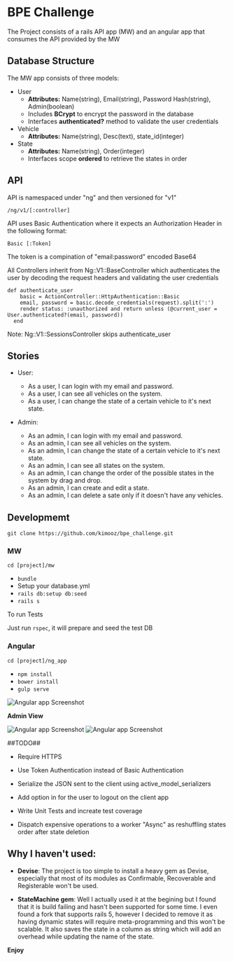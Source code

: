# BPE Challenge
The Project consists of a rails API app (MW) and an angular app that consumes the API provided by the MW

## Database Structure
The MW app consists of three models:

* User
	* **Attributes:** Name(string), Email(string), Password Hash(string), Admin(boolean)
	* Includes **BCrypt** to encrypt the password in the database
	* Interfaces **authenticated?** method to validate the user credentials
* Vehicle
	* **Attributes:** Name(string), Desc(text), state_id(integer)
* State
	* **Attributes:** Name(string), Order(integer)
	* Interfaces scope **ordered** to retrieve the states in order

## API
API is namespaced under "ng" and then versioned for "v1"

`/ng/v1/[:controller]`

API uses Basic Authentication where it expects an Authorization Header in the following format: 

`Basic [:Token]`

The token is a compination of "email:password" encoded Base64

All Controllers inherit from Ng::V1::BaseController which authenticates the user by decoding the request headers and validating the user credentials

```
def authenticate_user
    basic = ActionController::HttpAuthentication::Basic
    email, password = basic.decode_credentials(request).split(':')
    render status: :unauthorized and return unless (@current_user = User.authenticated?(email, password))
  end
```

Note: Ng::V1::SessionsController skips authenticate_user 

## Stories

* User:
	* As a user, I can login with my email and password.
	* As a user, I can see all vehicles on the system.
	* As a user, I can change the state of a certain vehicle to it's next state.

* Admin:
	* As an admin, I can login with my email and password.
	* As an admin, I can see all vehicles on the system.
	* As an admin, I can change the state of a certain vehicle to it's next state.
	* As an admin, I can see all states on the system.
	* As an admin, I can change the order of the possible states in the system by drag and drop.
	* As an admin, I can create and edit a state.
	* As an admin, I can delete a sate only if it doesn't have any vehicles.

## Developmemt
`git clone https://github.com/kimooz/bpe_challenge.git`

### MW

`cd [project]/mw`

* `bundle`
* Setup your database.yml
* `rails db:setup db:seed`
* `rails s`

To run Tests

Just run `rspec`, it will prepare and seed the test DB

### Angular

`cd [project]/ng_app`

* `npm install`
* `bower install`
* `gulp serve`

![Angular app Screenshot](https://s28.postimg.org/xomsiom7h/Screen_Shot_2016_12_15_at_6_31_44_PM.png)

**Admin View**

![Angular app Screenshot](https://s28.postimg.org/epl22j4xp/Screen_Shot_2016_12_15_at_6_35_24_PM.png)
![Angular app Screenshot](https://s28.postimg.org/5vu5lfhz1/Screen_Shot_2016_12_15_at_6_35_32_PM.png)

##TODO##

* Require HTTPS

* Use Token Authentication instead of Basic Authentication

* Serialize the JSON sent to the client using active_model_serializers

* Add option in for the user to logout on the client app

* Write Unit Tests and increate test coverage

* Dispatch expensive operations to a worker "Async" as reshuffling states order after state deletion


## Why I haven't used:

* **Devise**: The project is too simple to install a heavy gem as Devise, especially that most of its modules as Confirmable, Recoverable and Registerable won't be used.

* **StateMachine gem**: Well I actually used it at the begining but I found that it is build failing and hasn't been supported for some time. I even found a fork that supports rails 5, however I decided to remove it as having dynamic states will require meta-programming and this won't be scalable. It also saves the state in a column as string which will add an overhead while updating the name of the state.


**Enjoy**
